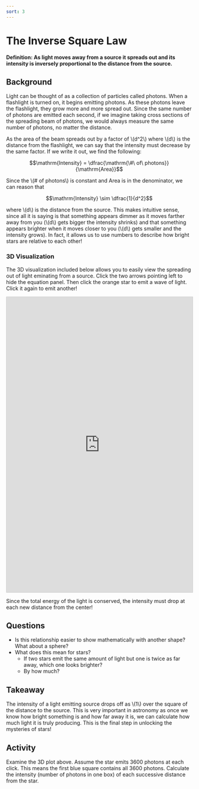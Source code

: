 ```yaml
---
sort: 3
---
```


# The Inverse Square Law

**Definition: As light moves away from a source it spreads out and its intensity is inversely proportional to the distance from the source.**

## Background

Light can be thought of as a collection of particles called photons. When a flashlight is turned on, it begins emitting photons. As these photons leave the flashlight, they grow more and more spread out. Since the same number of photons are emitted each second, if we imagine taking cross sections of the spreading beam of photons, we would always measure the same number of photons, no matter the distance.

As the area of the beam spreads out by a factor of \\(d^2\\) where \\(d\\) is the distance from the flashlight, we can say that the intensity must decrease by the same factor. If we write it out, we find the following:

$$\mathrm{Intensity} = \dfrac{\mathrm{\#\ of\ photons}}{\mathrm{Area}}$$

Since the \\(# of photons\\) is constant and Area is in the denominator, we can reason that

$$\mathrm{Intensity} \sim \dfrac{1}{d^2}$$

where \\(d\\) is the distance from the source. This makes intuitive sense, since all it is saying is that something appears dimmer as it moves farther away from you (\\(d\\) gets bigger the intensity shrinks) and that something appears brighter when it moves closer to you (\\(d\\) gets smaller and the intensity grows). In fact, it allows us to use numbers to describe how bright stars are relative to each other!

### 3D Visualization

The 3D visualization included below allows you to easily view the spreading out of light eminating from a source. Click the two arrows pointing left to hide the equation panel. Then click the orange star to emit a wave of light. Click it again to emit another!

<iframe src="https://www.desmos.com/3d/abad95bf9d?embed" width="100%vw" height="800" style="border: 1px solid #ccc" frameborder=0></iframe>

Since the total energy of the light is conserved, the intensity must drop at each new distance from the center!

## Questions

- Is this relationship easier to show mathematically with another shape? What about a sphere?
- What does this mean for stars?
    - If two stars emit the same amount of light but one is twice as far away, which one looks brighter?
    - By how much?

## Takeaway

The intensity of a light emitting source drops off as \\(1\\) over the square of the distance to the source. This is very important in astronomy as once we know how bright something is and how far away it is, we can calculate how much light it is truly producing. This is the final step in unlocking the mysteries of stars!

## Activity

Examine the 3D plot above. Assume the star emits 3600 photons at each click. This means the first blue square contains all 3600 photons. Calculate the intensity (number of photons in one box) of each successive distance from the star.